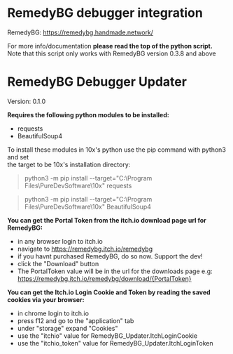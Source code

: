 
# RemedyBG debugger integration
RemedyBG: https://remedybg.handmade.network/  

For more info/documentation **please read the top of the python script.**
Note that this script only works with RemedyBG version 0.3.8 and above

# RemedyBG Debugger Updater 
Version: 0.1.0

**Requires the following python modules to be installed:**
- requests
- BeautifulSoup4
        
To install these modules in 10x's python use the pip command with python3 and set  
the target to be 10x's installation directory:

> python3 -m pip install --target="C:\Program Files\PureDevSoftware\10x"
> requests

> python3 -m pip install --target="C:\Program Files\PureDevSoftware\10x"
> BeautifulSoup4

**You can get the Portal Token from the itch.io download page url for RemedyBG:**  
- in any browser login to itch.io
- navigate to https://remedybg.itch.io/remedybg
- if you havnt purchased RemedyBG, do so now.  Support the dev!
- click the "Download" button
- The PortalToken value will be in the url for the downloads page
    e.g: https://remedybg.itch.io/remedybg/download/{PortalToken}
    
    

**You can get the Itch.io Login Cookie and Token by reading the saved cookies via your browser:**
- in chrome login to itch.io
- press f12 and go to the "application" tab
- under "storage" expand "Cookies"
- use the "itchio" value for RemedyBG_Updater.ItchLoginCookie
- use the "itchio_token" value for RemedyBG_Updater.ItchLoginToken

